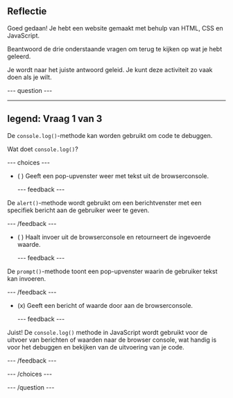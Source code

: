 ## Reflectie

Goed gedaan! Je hebt een website gemaakt met behulp van HTML, CSS en JavaScript.

Beantwoord de drie onderstaande vragen om terug te kijken op wat je hebt geleerd.

Je wordt naar het juiste antwoord geleid. Je kunt deze activiteit zo vaak doen als je wilt.

\--- question ---

---

## legend: Vraag 1 van 3

De `console.log()`-methode kan worden gebruikt om code te debuggen.

Wat doet `console.log()`?

\--- choices ---

- ( ) Geeft een pop-upvenster weer met tekst uit de browserconsole.

  \--- feedback ---

De `alert()`-methode wordt gebruikt om een berichtvenster met een specifiek bericht aan de gebruiker weer te geven.

\--- /feedback ---

- ( ) Haalt invoer uit de browserconsole en retourneert de ingevoerde waarde.

  \--- feedback ---

De `prompt()`-methode toont een pop-upvenster waarin de gebruiker tekst kan invoeren.

\--- /feedback ---

- (x) Geeft een bericht of waarde door aan de browserconsole.

  \--- feedback ---

Juist! De `console.log()` methode in JavaScript wordt gebruikt voor de uitvoer van berichten of waarden naar de browser console, wat handig is voor het debuggen en bekijken van de uitvoering van je code.

\--- /feedback ---

\--- /choices ---

\--- /question ---
